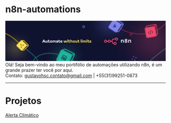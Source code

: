 # n8n-automations
![](./img/n8n.png)
Olá! Seja bem-vindo ao meu portifólio de automações utilizando n8n, é um grande prazer ter você por aqui. <br>
Contato: gustavohsc.contato@gmail.com | +55(31)99251-0873

---

# Projetos
[Alerta Climático](./workflows/alerta-climatico/alerta-climatico.md)
